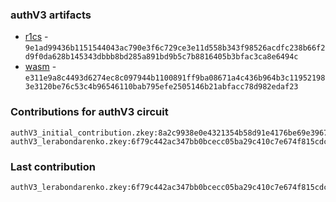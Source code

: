 ### authV3 artifacts

- [r1cs](./contributions/authV3/authV3.r1cs) - `9e1ad99436b1151544043ac790e3f6c729ce3e11d558b343f98526acdfc238b66f2d9f0da628b145343dbbb8bd285a891bd9b5c7b8816405b3bfac3ca8e6494c`
- [wasm](./contributions/authV3/authV3.wasm) - `e311e9a8c4493d6274ec8c097944b1100891ff9ba08671a4c436b964b3c119521983e3120be76c53c4b96546110bab795efe2505146b21abfacc78d982edaf23`

### Contributions for authV3 circuit

```
authV3_initial_contribution.zkey:8a2c9938e0e4321354b58d91e4176be69e39677c9faed2d7d82d6959075f71650e551b52fe48eaa050b7b8d09eae1d9c7824ceb264a57d626bba60ab8b4e7450
authV3_lerabondarenko.zkey:6f79c442ac347bb0bcecc05ba29c410c7e674f815cdc32216fff0ce7e59f605b50dfba6a1ef813d6727e8dfb18a5438c8abe25149afed02f6e1d3bce9bd9b6bb
```

### Last contribution
```
authV3_lerabondarenko.zkey:6f79c442ac347bb0bcecc05ba29c410c7e674f815cdc32216fff0ce7e59f605b50dfba6a1ef813d6727e8dfb18a5438c8abe25149afed02f6e1d3bce9bd9b6bb
```
